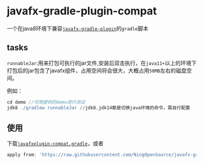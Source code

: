 # javafx-gradle-plugin-compat
一个在java8环境下兼容[`javafx-gradle-plugin`](https://github.com/openjfx/javafx-gradle-plugin)的`gradle`脚本

## tasks
`runnableJar`:用来打包可执行的jar文件,安装后双击执行，在`java11+`以上的环境下打包后的jar包含了javafx组件，占用空间将会很大，大概占用`50MB`左右的磁盘空间。

例如：
```gradle
cd demo //可用提供的demo进行测试
jdk8 ./gradlew runnableJar //jdk8,jdk14都是切换java环境的命令，需自行配置
```

## 使用
下载[`javafxplugin-compat.gradle`](https://raw.githubusercontent.com/NingOpenSource/javafx-gradle-plugin-compat/master/javafxplugin-compat.gradle)，或者
```gradle
apply from: 'https://raw.githubusercontent.com/NingOpenSource/javafx-gradle-plugin-compat/master/javafxplugin-compat.gradle'
```
